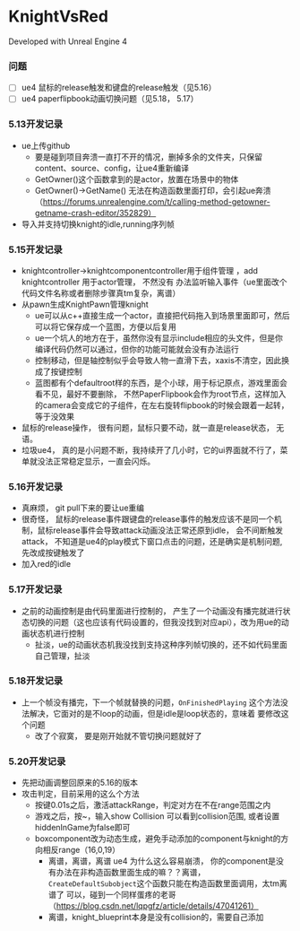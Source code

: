 # KnightVsRed

Developed with Unreal Engine 4

### 问题
-[ ] ue4 鼠标的release触发和键盘的release触发（见5.16）
-[ ] ue4 paperflipbook动画切换问题（见5.18， 5.17）
 
### 5.13开发记录
* ue上传github
    - 要是碰到项目奔溃一直打不开的情况，删掉多余的文件夹，只保留content、source、config，让ue4重新编译
    - GetOwner()这个函数拿到的是actor，放置在场景中的物体
    - GetOwner()->GetName() 无法在构造函数里面打印，会引起ue奔溃（https://forums.unrealengine.com/t/calling-method-getowner-getname-crash-editor/352829）
* 导入并支持切换knight的idle,running序列帧

### 5.15开发记录
* knightcontroller->knightcomponentcontroller用于组件管理 ，add knightcontroller 用于actor管理， 不然没有
办法监听输入事件（ue里面改个代码文件名称或者删除步骤真tm复杂，离谱）
* 从pawn生成KnightPawn管理knight
  - ue可以从c++直接生成一个actor，直接把代码拖入到场景里面即可，然后可以将它保存成一个蓝图，方便以后复用
  - ue一个坑人的地方在于，虽然你没有显示include相应的头文件，但是你编译代码仍然可以通过，但你的功能可能就会没有办法运行
  - 控制移动，但是轴控制似乎会导致人物一直滑下去，xaxis不清空，因此换成了按键控制
  - 蓝图都有个defaultroot样的东西，是个小球，用于标记原点，游戏里面会看不见，最好不要删除，
不然PaperFlipbook会作为root节点，这样加入的camera会变成它的子组件，在左右旋转flipbook的时候会跟着一起转，等于没效果
* 鼠标的release操作， 很有问题，鼠标只要不动，就一直是release状态， 无语。
* 垃圾ue4， 真的是小问题不断，我持续开了几小时，它的ui界面就不行了，菜单就没法正常稳定显示，一直会闪烁。

### 5.16开发记录
* 真麻烦， git pull下来的要让ue重编
* 很奇怪， 鼠标的release事件跟键盘的release事件的触发应该不是同一个机制，鼠标release事件会导致attack动画没法正常还原到idle，
会不间断触发attack， 不知道是ue4的play模式下窗口点击的问题，还是确实是机制问题, 先改成按键触发了
* 加入red的idle

### 5.17开发记录
* 之前的动画控制是由代码里面进行控制的， 产生了一个动画没有播完就进行状态切换的问题（这也应该有代码设置的，但我没找到对应api），改为用ue的动画状态机进行控制
  * 扯淡，ue的动画状态机我没找到支持这种序列帧切换的，还不如代码里面自己管理，扯淡

### 5.18开发记录
* 上一个帧没有播完，下一个帧就替换的问题，`OnFinishedPlaying` 这个方法没法解决，它面对的是不loop的动画，但是idle是loop状态的，意味着
要修改这个问题
  * 改了个寂寞， 要是刚开始就不管切换问题就好了

### 5.20开发记录
* 先把动画调整回原来的5.16的版本
* 攻击判定，目前采用的这么个方法
  * 按键0.01s之后，激活attackRange，判定对方在不在range范围之内
  * 游戏之后，按~，输入show Collision 可以看到collision范围, 或者设置hiddenInGame为false即可
  * boxcomponent改为动态生成，避免手动添加的component与knight的方向相反range（16,0,19）
    * 离谱，离谱，离谱 ue4 为什么这么容易崩溃，
    你的component是没有办法在非构造函数里面生成的嘛？？离谱， `CreateDefaultSubobject`这个函数只能在构造函数里面调用，太tm离谱了
    可以，碰到一个同样蛋疼的老哥（https://blog.csdn.net/lqpgfz/article/details/47041261）
    * 离谱，knight_blueprint本身是没有collision的，需要自己添加